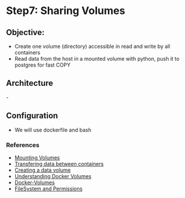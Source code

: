 # Step7: Sharing Volumes
## Objective:
- Create one volume (directory) accessible in read and write by all containers
- Read data from the host in a mounted volume with python, push it to postgres for fast COPY

## Architecture
-![]()

## Configuration
- We will use dockerfile and bash


### References
- [Mounting Volumes](https://stackoverflow.com/questions/43559619/docker-compose-how-to-mount-path-from-one-to-another-container)
- [Transfering data between containers](https://medium.com/@gchudnov/copying-data-between-docker-containers-26890935da3f.)
- [Creating a data volume](https://www.digitalocean.com/community/tutorials/how-to-share-data-between-docker-containers)
- [Understanding Docker Volumes](https://www.ionos.com/community/server-cloud-infrastructure/docker/understanding-and-managing-docker-container-volumes/)
- [Docker-Volumes](https://phoenixnap.com/kb/docker-volumes)
- [FileSystem and Permissions](https://medium.com/@nielssj/docker-volumes-and-file-system-permissions-772c1aee23ca)
